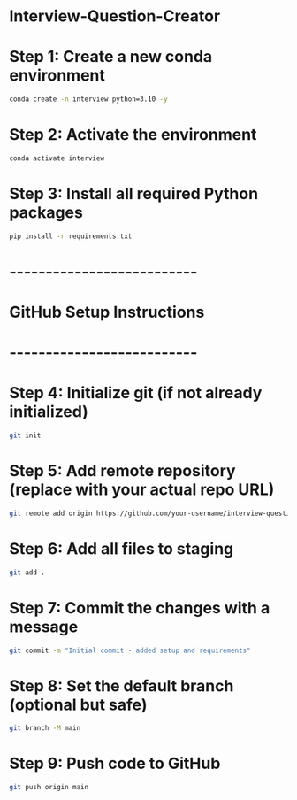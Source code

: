 # Interview-Question-Creator

# Step 1: Create a new conda environment
```bash
conda create -n interview python=3.10 -y
```
# Step 2: Activate the environment
```bash
conda activate interview
```
# Step 3: Install all required Python packages
```bash
pip install -r requirements.txt
```
# --------------------------
# GitHub Setup Instructions
# --------------------------

# Step 4: Initialize git (if not already initialized)
```bash
git init
```
# Step 5: Add remote repository (replace with your actual repo URL)
```bash
git remote add origin https://github.com/your-username/interview-question-creator.git
```
# Step 6: Add all files to staging
```bash
git add .
```
# Step 7: Commit the changes with a message
```bash
git commit -m "Initial commit - added setup and requirements"
```
# Step 8: Set the default branch (optional but safe)
```bash
git branch -M main
```
# Step 9: Push code to GitHub
```bash
git push origin main
```

